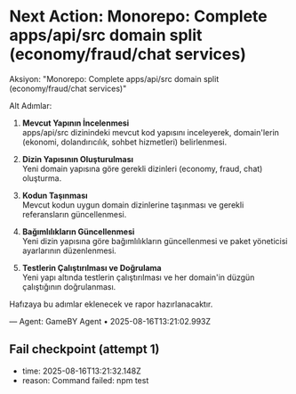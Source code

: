 # Next Action: Monorepo: Complete apps/api/src domain split (economy/fraud/chat services)

Aksiyon: "Monorepo: Complete apps/api/src domain split (economy/fraud/chat services)" 

Alt Adımlar:

1. **Mevcut Yapının İncelenmesi**  
   apps/api/src dizinindeki mevcut kod yapısını inceleyerek, domain'lerin (ekonomi, dolandırıcılık, sohbet hizmetleri) belirlenmesi.

2. **Dizin Yapısının Oluşturulması**  
   Yeni domain yapısına göre gerekli dizinleri (economy, fraud, chat) oluşturma.

3. **Kodun Taşınması**  
   Mevcut kodun uygun domain dizinlerine taşınması ve gerekli referansların güncellenmesi.

4. **Bağımlılıkların Güncellenmesi**  
   Yeni dizin yapısına göre bağımlılıkların güncellenmesi ve paket yöneticisi ayarlarının düzenlenmesi.

5. **Testlerin Çalıştırılması ve Doğrulama**  
   Yeni yapı altında testlerin çalıştırılması ve her domain'in düzgün çalıştığının doğrulanması.

Hafızaya bu adımlar eklenecek ve rapor hazırlanacaktır.

— Agent: GameBY Agent • 2025-08-16T13:21:02.993Z


## Fail checkpoint (attempt 1)
- time: 2025-08-16T13:21:32.148Z
- reason: Command failed: npm test
